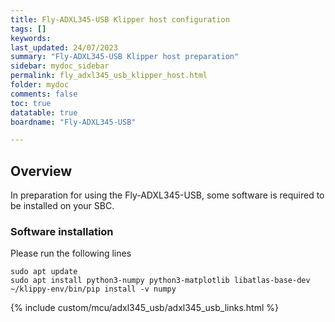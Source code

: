 ```yaml
---
title: Fly-ADXL345-USB Klipper host configuration
tags: []
keywords: 
last_updated: 24/07/2023
summary: "Fly-ADXL345-USB Klipper host preparation"
sidebar: mydoc_sidebar
permalink: fly_adxl345_usb_klipper_host.html
folder: mydoc
comments: false
toc: true
datatable: true
boardname: "Fly-ADXL345-USB" 

---
```


## Overview

In preparation for using the Fly-ADXL345-USB, some software is required to be installed on your SBC.  

### Software installation

Please run the following lines

```console
sudo apt update
sudo apt install python3-numpy python3-matplotlib libatlas-base-dev
~/klippy-env/bin/pip install -v numpy
```

{% include custom/mcu/adxl345_usb/adxl345_usb_links.html %}
